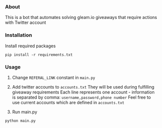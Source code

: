 ### About

This is a bot that automates solving gleam.io giveaways that require actions with Twitter account

### Installation

Install required packages
```
pip install -r requirements.txt
```

### Usage

1. Change `REFERAL_LINK` constant in `main.py`

2. Add twitter accounts to `accounts.txt`
They will be used during fulfilling giveaway requirements
Each line represents one account - information is separated by comma:
`username,password,phone number`
Feel free to use current accounts which are defined in `accounts.txt`
2. Run main.py
```
python main.py
```
